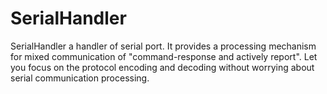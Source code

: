 # SerialHandler
SerialHandler a handler of serial port. It provides a processing mechanism for mixed communication of "command-response and actively report". Let you focus on the protocol encoding and decoding without worrying about serial communication processing.
